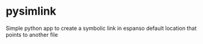 # pysimlink
Simple python app to create a symbolic link in espanso default location that points to another file
